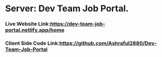 
# Server: Dev Team Job Portal.
### Live Website Link:https://dev-team-job-portal.netlify.app/home
### Client Side Code Link:https://github.com/Ashraful2880/Dev-Team-Job-Portal
